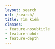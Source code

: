 ```yaml
---
layout: search
url: /search/
title: Tìm kiếm
classes:
- feature-nosubtitle
- feature-nohdr
- feature-depth
---
```

